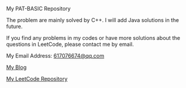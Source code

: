 My PAT-BASIC Repository

The problem are mainly solved by C++. I will add Java solutions in the future.

If you find any problems in my codes or have more solutions about the questions in LeetCode, please contact me by email.

My Email Address: 617076674@qq.com

[My Blog](https://blog.csdn.net/qq_41231926)

[My LeetCode Repository](https://github.com/617076674/LeetCode)
